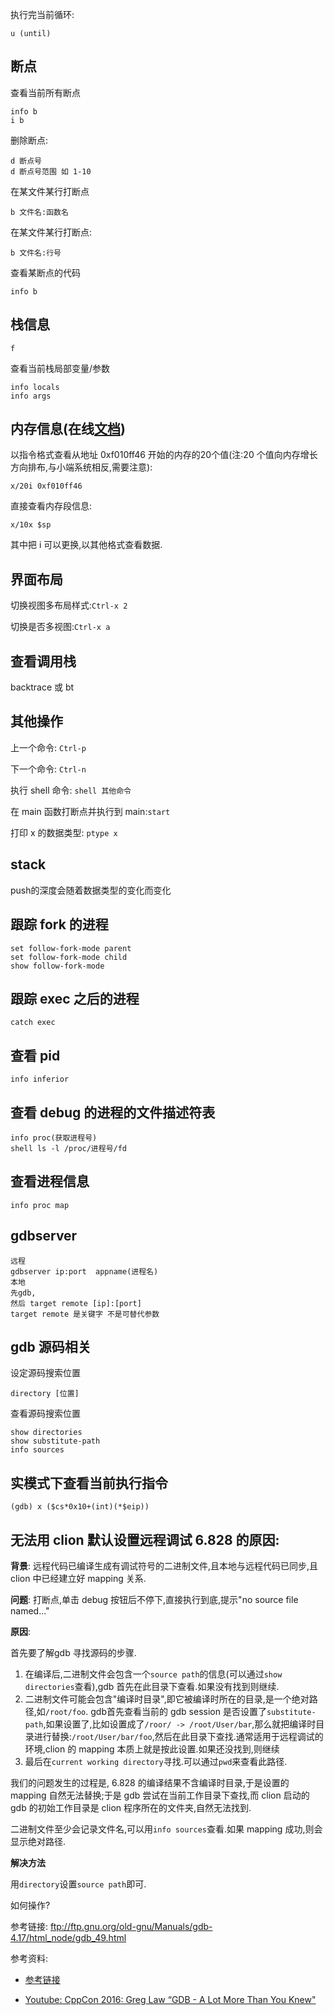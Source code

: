 

执行完当前循环:

```
u (until)
```
## 断点

查看当前所有断点
```
info b
i b
```
删除断点:
```
d 断点号
d 断点号范围 如 1-10
```

在某文件某行打断点

```
b 文件名:函数名
```
在某文件某行打断点:
```
b 文件名:行号
```
查看某断点的代码
```
info b
```
## 栈信息
```
f
```

查看当前栈局部变量/参数

```
info locals
info args
```

## 内存信息(在线[文档](http://visualgdb.com/gdbreference/commands/x))

以指令格式查看从地址 0xf010ff46 开始的内存的20个值(注:20 个值向内存增长方向排布,与小端系统相反,需要注意):

```
x/20i 0xf010ff46
```

直接查看内存段信息:
```
x/10x $sp
```

其中把 i 可以更换,以其他格式查看数据.

## 界面布局

切换视图多布局样式:`Ctrl-x 2`

切换是否多视图:`Ctrl-x a`

## 查看调用栈

backtrace 或 bt

## 其他操作

上一个命令: `Ctrl-p`

下一个命令: `Ctrl-n`

执行 shell 命令: `shell 其他命令`

在 main 函数打断点并执行到 main:`start`

打印 x 的数据类型: `ptype x`

## stack

push的深度会随着数据类型的变化而变化

## 跟踪 fork 的进程

```
set follow-fork-mode parent
set follow-fork-mode child
show follow-fork-mode
```

## 跟踪 exec 之后的进程

```
catch exec
```

## 查看 pid

```
info inferior
```

## 查看 debug 的进程的文件描述符表

```
info proc(获取进程号)
shell ls -l /proc/进程号/fd
```

## 查看进程信息

```
info proc map
```

## gdbserver

```
远程
gdbserver ip:port  appname(进程名)
本地
先gdb,
然后 target remote [ip]:[port]
target remote 是关键字 不是可替代参数
```

## gdb 源码相关

设定源码搜索位置

```
directory [位置]
```

查看源码搜索位置

```
show directories
show substitute-path 
info sources
```

## 实模式下查看当前执行指令
```
(gdb) x ($cs*0x10+(int)(*$eip))
```

## 无法用 clion 默认设置远程调试 6.828 的原因:

**背景**: 远程代码已编译生成有调试符号的二进制文件,且本地与远程代码已同步,且 clion 中已经建立好 mapping 关系. 
   
**问题**: 打断点,单击 debug 按钮后不停下,直接执行到底,提示"no source file named..."

**原因**: 

首先要了解gdb 寻找源码的步骤.

1. 在编译后,二进制文件会包含一个`source path`的信息(可以通过`show directories`查看),gdb 首先在此目录下查看.如果没有找到则继续.
2. 二进制文件可能会包含"编译时目录",即它被编译时所在的目录,是一个绝对路径,如`/root/foo`. gdb首先查看当前的 gdb session 是否设置了`substitute-path`,如果设置了,比如设置成了`/roor/ -> /root/User/bar`,那么就把编译时目录进行替换:`/root/User/bar/foo`,然后在此目录下查找.通常适用于远程调试的环境,clion 的 mapping 本质上就是按此设置.如果还没找到,则继续
3. 最后在`current working directory`寻找.可以通过`pwd`来查看此路径.


我们的问题发生的过程是, 6.828 的编译结果不含编译时目录,于是设置的 mapping 自然无法替换;于是 gdb 尝试在当前工作目录下查找,而 clion 启动的 gdb 的初始工作目录是 clion 程序所在的文件夹,自然无法找到.

二进制文件至少会记录文件名,可以用`info sources`查看.如果 mapping 成功,则会显示绝对路径.

**解决方法**

用`directory`设置`source path`即可.

如何操作?



参考链接: ftp://ftp.gnu.org/old-gnu/Manuals/gdb-4.17/html_node/gdb_49.html




参考资料:

- [参考链接](http://visualgdb.com/gdbreference/commands/x)

- [Youtube: CppCon 2016: Greg Law “GDB - A Lot More Than You Knew"](https://www.youtube.com/watch?v=-n9Fkq1e6sg)
